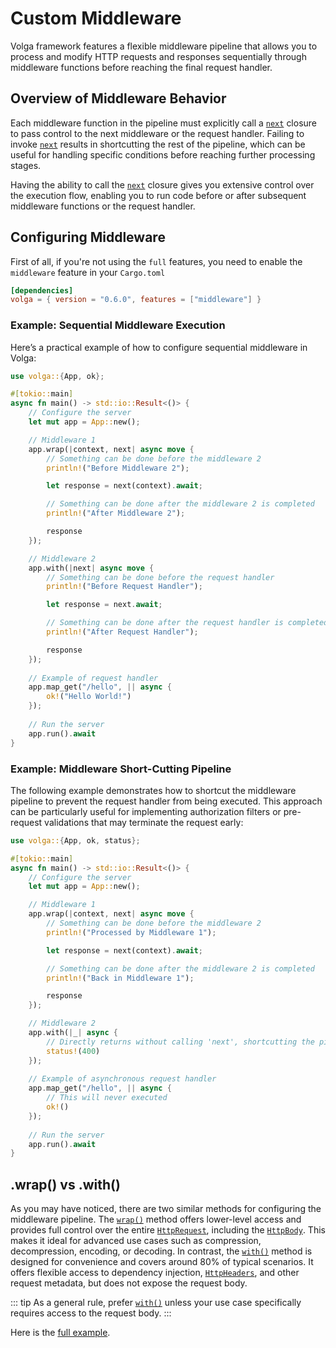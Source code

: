 # Custom Middleware

Volga framework features a flexible middleware pipeline that allows you to process and modify HTTP requests and responses sequentially through middleware functions before reaching the final request handler.

## Overview of Middleware Behavior

Each middleware function in the pipeline must explicitly call a [`next`](https://docs.rs/volga/latest/volga/middleware/type.NextFn.html) closure to pass control to the next middleware or the request handler. Failing to invoke [`next`](https://docs.rs/volga/latest/volga/middleware/type.NextFn.html) results in shortcutting the rest of the pipeline, which can be useful for handling specific conditions before reaching further processing stages.

Having the ability to call the [`next`](https://docs.rs/volga/latest/volga/middleware/type.NextFn.html) closure gives you extensive control over the execution flow, enabling you to run code before or after subsequent middleware functions or the request handler.

## Configuring Middleware
First of all, if you're not using the `full` features, you need to enable the `middleware` feature in your `Cargo.toml`
```toml
[dependencies]
volga = { version = "0.6.0", features = ["middleware"] }
```

### Example: Sequential Middleware Execution

Here’s a practical example of how to configure sequential middleware in Volga:
```rust
use volga::{App, ok};

#[tokio::main]
async fn main() -> std::io::Result<()> {
    // Configure the server
    let mut app = App::new();

    // Middleware 1
    app.wrap(|context, next| async move {
        // Something can be done before the middleware 2
        println!("Before Middleware 2");

        let response = next(context).await;

        // Something can be done after the middleware 2 is completed
        println!("After Middleware 2");

        response
    });

    // Middleware 2
    app.with(|next| async move {
        // Something can be done before the request handler
        println!("Before Request Handler");

        let response = next.await;

        // Something can be done after the request handler is completed
        println!("After Request Handler");

        response
    });
    
    // Example of request handler
    app.map_get("/hello", || async {
        ok!("Hello World!")
    });
    
    // Run the server
    app.run().await
}
```
### Example: Middleware Short-Cutting Pipeline
The following example demonstrates how to shortcut the middleware pipeline to prevent the request handler from being executed. This approach can be particularly useful for implementing authorization filters or pre-request validations that may terminate the request early:
```rust
use volga::{App, ok, status};

#[tokio::main]
async fn main() -> std::io::Result<()> {
    // Configure the server
    let mut app = App::new();

    // Middleware 1
    app.wrap(|context, next| async move {
        // Something can be done before the middleware 2
        println!("Processed by Middleware 1");

        let response = next(context).await;

        // Something can be done after the middleware 2 is completed
        println!("Back in Middleware 1");

        response
    });

    // Middleware 2
    app.with(|_| async {
        // Directly returns without calling 'next', shortcutting the pipeline
        status!(400)
    });
    
    // Example of asynchronous request handler
    app.map_get("/hello", || async {
        // This will never executed
        ok!()
    });
    
    // Run the server
    app.run().await
}
```

## .wrap() vs .with()
As you may have noticed, there are two similar methods for configuring the middleware pipeline. The [`wrap()`](https://docs.rs/volga/latest/volga/app/struct.App.html#method.wrap) method offers lower-level access and provides full control over the entire [`HttpRequest`](https://docs.rs/volga/latest/volga/http/request/struct.HttpRequest.html), including the [`HttpBody`](https://docs.rs/volga/latest/volga/http/body/struct.HttpBody.html). This makes it ideal for advanced use cases such as compression, decompression, encoding, or decoding. In contrast, the [`with()`](https://docs.rs/volga/latest/volga/app/struct.App.html#method.with) method is designed for convenience and covers around 80% of typical scenarios. It offers flexible access to dependency injection, [`HttpHeaders`](https://docs.rs/volga/latest/volga/headers/header/struct.HttpHeaders.html), and other request metadata, but does not expose the request body.

::: tip
As a general rule, prefer [`with()`](https://docs.rs/volga/latest/volga/app/struct.App.html#method.with) unless your use case specifically requires access to the request body.
:::

Here is the [full example](https://github.com/RomanEmreis/volga/blob/main/examples/middleware.rs).
